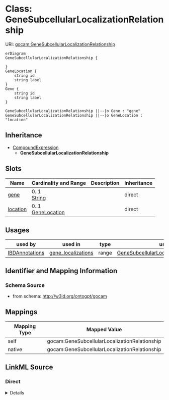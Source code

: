 # Class: GeneSubcellularLocalizationRelationship



URI: [gocam:GeneSubcellularLocalizationRelationship](http://w3id.org/ontogpt/gocam/GeneSubcellularLocalizationRelationship)


```mermaid
erDiagram
GeneSubcellularLocalizationRelationship {

}
GeneLocation {
    string id  
    string label  
}
Gene {
    string id  
    string label  
}

GeneSubcellularLocalizationRelationship ||--|o Gene : "gene"
GeneSubcellularLocalizationRelationship ||--|o GeneLocation : "location"

```




## Inheritance
* [CompoundExpression](CompoundExpression.md)
    * **GeneSubcellularLocalizationRelationship**



## Slots

| Name | Cardinality and Range | Description | Inheritance |
| ---  | --- | --- | --- |
| [gene](gene.md) | 0..1 <br/> [String](String.md) |  | direct |
| [location](location.md) | 0..1 <br/> [GeneLocation](GeneLocation.md) |  | direct |





## Usages

| used by | used in | type | used |
| ---  | --- | --- | --- |
| [IBDAnnotations](IBDAnnotations.md) | [gene_localizations](gene_localizations.md) | range | [GeneSubcellularLocalizationRelationship](GeneSubcellularLocalizationRelationship.md) |






## Identifier and Mapping Information







### Schema Source


* from schema: http://w3id.org/ontogpt/gocam





## Mappings

| Mapping Type | Mapped Value |
| ---  | ---  |
| self | gocam:GeneSubcellularLocalizationRelationship |
| native | gocam:GeneSubcellularLocalizationRelationship |





## LinkML Source

<!-- TODO: investigate https://stackoverflow.com/questions/37606292/how-to-create-tabbed-code-blocks-in-mkdocs-or-sphinx -->

### Direct

<details>
```yaml
name: GeneSubcellularLocalizationRelationship
from_schema: http://w3id.org/ontogpt/gocam
rank: 1000
is_a: CompoundExpression
attributes:
  gene:
    name: gene
    from_schema: http://w3id.org/ontogpt/gocam
    range: Gene
  location:
    name: location
    from_schema: http://w3id.org/ontogpt/gocam
    rank: 1000
    range: GeneLocation

```
</details>

### Induced

<details>
```yaml
name: GeneSubcellularLocalizationRelationship
from_schema: http://w3id.org/ontogpt/gocam
rank: 1000
is_a: CompoundExpression
attributes:
  gene:
    name: gene
    from_schema: http://w3id.org/ontogpt/gocam
    alias: gene
    owner: GeneSubcellularLocalizationRelationship
    domain_of:
    - GeneOrganismRelationship
    - GeneMolecularActivityRelationship
    - GeneMolecularActivityRelationship2
    - GeneSubcellularLocalizationRelationship
    range: Gene
  location:
    name: location
    from_schema: http://w3id.org/ontogpt/gocam
    rank: 1000
    alias: location
    owner: GeneSubcellularLocalizationRelationship
    domain_of:
    - GeneSubcellularLocalizationRelationship
    range: GeneLocation

```
</details>